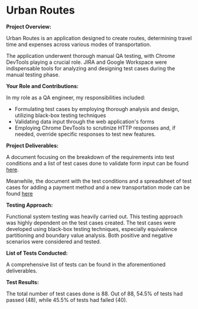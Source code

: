 # Urban Routes

**Project Overview:**

Urban Routes is an application designed to create routes, determining travel time and expenses across various modes of transportation.

The application underwent thorough manual QA testing, with Chrome DevTools playing a crucial role. JIRA and Google Workspace were indispensable tools for analyzing and designing test cases during the manual testing phase.

**Your Role and Contributions:**

In my role as a QA engineer, my responsibilities included:
- Formulating test cases by employing thorough analysis and design, utilizing black-box testing techniques
- Validating data input through the web application's forms
- Employing Chrome DevTools to scrutinize HTTP responses and, if needed, override specific responses to test new features.

**Project Deliverables:**

A document focusing on the breakdown of the requirements into test conditions and a list of test cases done to validate form input can be found [here](https://drive.google.com/drive/folders/1NXW3oTlJ3Sam4GZrt_dzkENficCDbd_q?usp=drive_link).

Meanwhile, the document with the test conditions and a spreadsheet of test cases for adding a payment method and a new transportation mode can be found [here](https://drive.google.com/drive/folders/1H2dqaO3UWEjiYcm5Nna1nRgFKYj_Or9e?usp=drive_link)

**Testing Approach:**

Functional system testing was heavily carried out. This testing approach was highly dependent on the test cases created.
The test cases were developed using black-box testing techniques, especially equivalence partitioning and boundary value analysis.
Both positive and negative scenarios were considered and tested.

**List of Tests Conducted:**

A comprehensive list of tests can be found in the aforementioned deliverables.

**Test Results:**

The total number of test cases done is 88. Out of 88, 54.5% of tests had passed (48), while 45.5% of tests had failed (40).


